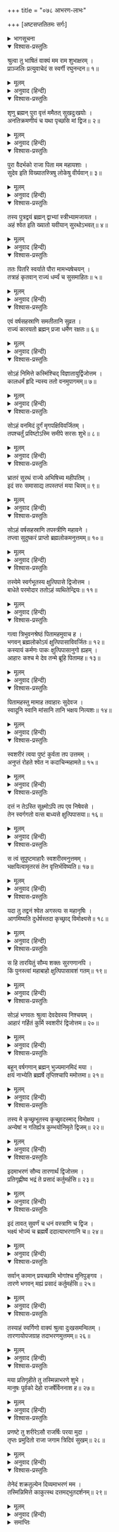 +++
title = "०७८ आभरण-लाभः"

+++
[अष्टसप्ततितमः सर्गः]



<details><summary>भागसूचना</summary>

78. राजा श्वेतका अगस्त्यजीको अपने लिये घृणित आहारकी प्राप्तिका कारण बताते हुए ब्रह्माजीके साथ हुए अपनी वार्ताको उपस्थित करना और उन्हें दिव्य आभूषणका दान दे भूख-प्यासके कष्टसे मुक्त होना
</details>

<details open><summary>विश्वास-प्रस्तुतिः</summary>

श्रुत्वा तु भाषितं वाक्यं मम राम शुभाक्षरम् ।  
प्राञ्जलिः प्रत्युवाचेदं स स्वर्गी रघुनन्दन॥ १॥
</details>

<details><summary>मूलम्</summary>

श्रुत्वा तु भाषितं वाक्यं मम राम शुभाक्षरम् ।  
प्राञ्जलिः प्रत्युवाचेदं स स्वर्गी रघुनन्दन॥ १॥
</details>

<details><summary>अनुवाद (हिन्दी)</summary>

(अगस्त्यजी कहते हैं—) रघुकुलनन्दन राम! मेरी कही हुई शुभ अक्षरोंसे युक्त बात सुनकर उन स्वर्गीय पुरुषने हाथ जोड़कर इस प्रकार उत्तर दिया—॥ १॥
</details>

<details open><summary>विश्वास-प्रस्तुतिः</summary>

शृणु ब्रह्मन् पुरा वृत्तं ममैतत् सुखदुःखयोः ।  
अनतिक्रमणीयं च यथा पृच्छसि मां द्विज॥ २॥
</details>

<details><summary>मूलम्</summary>

शृणु ब्रह्मन् पुरा वृत्तं ममैतत् सुखदुःखयोः ।  
अनतिक्रमणीयं च यथा पृच्छसि मां द्विज॥ २॥
</details>

<details><summary>अनुवाद (हिन्दी)</summary>

‘ब्रह्मन्! आप जो कुछ पूछ रहे हैं, वह मेरे सुख-दुःखका अलङ्घनीय कारण, जो पूर्वकालमें घटित हो चुका है, यहाँ बताया जाता है, सुनिये॥ २॥
</details>

<details open><summary>विश्वास-प्रस्तुतिः</summary>

पुरा वैदर्भको राजा पिता मम महायशाः ।  
सुदेव इति विख्यातस्त्रिषु लोकेषु वीर्यवान्॥ ३॥
</details>

<details><summary>मूलम्</summary>

पुरा वैदर्भको राजा पिता मम महायशाः ।  
सुदेव इति विख्यातस्त्रिषु लोकेषु वीर्यवान्॥ ३॥
</details>

<details><summary>अनुवाद (हिन्दी)</summary>

‘पूर्वकालमें मेरे महायशस्वी पिता विदर्भ देशके राजा थे । उनका नाम सुदेव था । वे तीनों लोकोंमें विख्यात पराक्रमी थे॥ ३॥
</details>

<details open><summary>विश्वास-प्रस्तुतिः</summary>

तस्य पुत्रद्वयं ब्रह्मन् द्वाभ्यां स्त्रीभ्यामजायत ।  
अहं श्वेत इति ख्यातो यवीयान् सुरथोऽभवत्॥ ४॥
</details>

<details><summary>मूलम्</summary>

तस्य पुत्रद्वयं ब्रह्मन् द्वाभ्यां स्त्रीभ्यामजायत ।  
अहं श्वेत इति ख्यातो यवीयान् सुरथोऽभवत्॥ ४॥
</details>

<details><summary>अनुवाद (हिन्दी)</summary>

‘ब्रह्मन्! उनके दो पत्नियाँ थीं, जिनके गर्भसे उन्हें दो पुत्र प्राप्त हुए । उनमें ज्येष्ठ मैं था । मेरी श्वेतके नामसे प्रसिद्धि हुई और मेरे छोटे भाईका नाम सुरथ था॥ ४॥
</details>

<details open><summary>विश्वास-प्रस्तुतिः</summary>

ततः पितरि स्वर्याते पौरा मामभ्यषेचयन् ।  
तत्राहं कृतवान् राज्यं धर्म्यं च सुसमाहितः॥ ५॥
</details>

<details><summary>मूलम्</summary>

ततः पितरि स्वर्याते पौरा मामभ्यषेचयन् ।  
तत्राहं कृतवान् राज्यं धर्म्यं च सुसमाहितः॥ ५॥
</details>

<details><summary>अनुवाद (हिन्दी)</summary>

‘पिताके स्वर्गलोकमें चले जानेपर पुरवासियोंने राजाके पदपर मेरा अभिषेक कर दिया । वहाँ परम सावधान रहकर मैंने धर्मके अनुकूल राज्यका पालन किया॥ ५॥
</details>

<details open><summary>विश्वास-प्रस्तुतिः</summary>

एवं वर्षसहस्राणि समतीतानि सुव्रत ।  
राज्यं कारयतो ब्रह्मन् प्रजा धर्मेण रक्षतः॥ ६॥
</details>

<details><summary>मूलम्</summary>

एवं वर्षसहस्राणि समतीतानि सुव्रत ।  
राज्यं कारयतो ब्रह्मन् प्रजा धर्मेण रक्षतः॥ ६॥
</details>

<details><summary>अनुवाद (हिन्दी)</summary>

‘उत्तम व्रतका पालन करनेवाले ब्रह्मर्षे! इस तरह धर्मपूर्वक प्रजाकी रक्षा तथा राज्यका शासन करते हुए मेरे एक सहस्र वर्ष बीत गये॥ ६॥
</details>

<details open><summary>विश्वास-प्रस्तुतिः</summary>

सोऽहं निमित्ते कस्मिंश्चिद् विज्ञातायुर्द्विजोत्तम ।  
कालधर्मं हृदि न्यस्य ततो वनमुपागमम्॥ ७॥
</details>

<details><summary>मूलम्</summary>

सोऽहं निमित्ते कस्मिंश्चिद् विज्ञातायुर्द्विजोत्तम ।  
कालधर्मं हृदि न्यस्य ततो वनमुपागमम्॥ ७॥
</details>

<details><summary>अनुवाद (हिन्दी)</summary>

‘द्विजश्रेष्ठ! एक समय मुझे किसी निमित्तसे अपनी आयुका पता लग गया और मैंने मृत्यु-तिथिको हृदयमें रखकर वहाँसे वनको प्रस्थान किया॥ ७॥
</details>

<details open><summary>विश्वास-प्रस्तुतिः</summary>

सोऽहं वनमिदं दुर्गं मृगपक्षिविवर्जितम् ।  
तपश्चर्तुं प्रविष्टोऽस्मि समीपे सरसः शुभे॥ ८॥
</details>

<details><summary>मूलम्</summary>

सोऽहं वनमिदं दुर्गं मृगपक्षिविवर्जितम् ।  
तपश्चर्तुं प्रविष्टोऽस्मि समीपे सरसः शुभे॥ ८॥
</details>

<details><summary>अनुवाद (हिन्दी)</summary>

‘उस समय मैं इसी दुर्गम वनमें आया, जिसमें न पशु हैं न पक्षी । वनमें प्रवेश करके मैं इसी सरोवरके सुन्दर तटके निकट तपस्या करनेके लिये बैठा॥ ८॥
</details>

<details open><summary>विश्वास-प्रस्तुतिः</summary>

भ्रातरं सुरथं राज्ये अभिषिच्य महीपतिम् ।  
इदं सरः समासाद्य तपस्तप्तं मया चिरम्॥ ९॥
</details>

<details><summary>मूलम्</summary>

भ्रातरं सुरथं राज्ये अभिषिच्य महीपतिम् ।  
इदं सरः समासाद्य तपस्तप्तं मया चिरम्॥ ९॥
</details>

<details><summary>अनुवाद (हिन्दी)</summary>

‘राज्यपर अपने भाई राजा सुरथका अभिषेक करके इस सरोवरके समीप आकर मैंने दीर्घकालतक तपस्या की॥ ९॥
</details>

<details open><summary>विश्वास-प्रस्तुतिः</summary>

सोऽहं वर्षसहस्राणि तपस्त्रीणि महावने ।  
तप्त्वा सुदुष्करं प्राप्तो ब्रह्मलोकमनुत्तमम्॥ १०॥
</details>

<details><summary>मूलम्</summary>

सोऽहं वर्षसहस्राणि तपस्त्रीणि महावने ।  
तप्त्वा सुदुष्करं प्राप्तो ब्रह्मलोकमनुत्तमम्॥ १०॥
</details>

<details><summary>अनुवाद (हिन्दी)</summary>

‘इस विशाल वनमें तीन हजार वर्षोंतक अत्यन्त दुष्कर तपस्या करके मैं परम उत्तम ब्रह्मलोकको प्राप्त हुआ॥ १०॥
</details>

<details open><summary>विश्वास-प्रस्तुतिः</summary>

तस्येमे स्वर्गभूतस्य क्षुत्पिपासे द्विजोत्तम ।  
बाधेते परमोदार ततोऽहं व्यथितेन्द्रियः॥ ११॥
</details>

<details><summary>मूलम्</summary>

तस्येमे स्वर्गभूतस्य क्षुत्पिपासे द्विजोत्तम ।  
बाधेते परमोदार ततोऽहं व्यथितेन्द्रियः॥ ११॥
</details>

<details><summary>अनुवाद (हिन्दी)</summary>

‘द्विजश्रेष्ठ! परम उदार महर्षे! ब्रह्मलोकमें पहुँच जानेपर भी मुझे भूख और प्यास बड़ा कष्ट देते हैं । उससे मेरी सारी इन्द्रियाँ व्यथित हो उठती हैं॥ ११॥
</details>

<details open><summary>विश्वास-प्रस्तुतिः</summary>

गत्वा त्रिभुवनश्रेष्ठं पितामहमुवाच ह ।  
भगवन् ब्रह्मलोकोऽयं क्षुत्पिपासाविवर्जितः॥ १२॥  
कस्यायं कर्मणः पाकः क्षुत्पिपासानुगो ह्यहम् ।  
आहारः कश्च मे देव तन्मे ब्रूहि पितामह॥ १३॥
</details>

<details><summary>मूलम्</summary>

गत्वा त्रिभुवनश्रेष्ठं पितामहमुवाच ह ।  
भगवन् ब्रह्मलोकोऽयं क्षुत्पिपासाविवर्जितः॥ १२॥  
कस्यायं कर्मणः पाकः क्षुत्पिपासानुगो ह्यहम् ।  
आहारः कश्च मे देव तन्मे ब्रूहि पितामह॥ १३॥
</details>

<details><summary>अनुवाद (हिन्दी)</summary>

‘एक दिन मैंने त्रिलोकीके श्रेष्ठ देवता भगवान् ब्रह्माजीसे कहा—‘भगवन्! यह ब्रह्मलोक तो भूख-प्यासके कष्टसे रहित है, किंतु यहाँ भी क्षुधा-पिपासाका क्लेश मेरा पीछा नहीं छोड़ता है । यह मेरे किस कर्मका परिणाम है? देव! पितामह! मेरा आहार क्या है? यह मुझे बताइये’॥ १२-१३॥
</details>

<details open><summary>विश्वास-प्रस्तुतिः</summary>

पितामहस्तु मामाह तवाहारः सुदेवज ।  
स्वादूनि स्वानि मांसानि तानि भक्षय नित्यशः॥ १४॥
</details>

<details><summary>मूलम्</summary>

पितामहस्तु मामाह तवाहारः सुदेवज ।  
स्वादूनि स्वानि मांसानि तानि भक्षय नित्यशः॥ १४॥
</details>

<details><summary>अनुवाद (हिन्दी)</summary>

यह सुनकर ब्रह्माजी मुझसे बोले—‘सुदेवनन्दन! तुम मर्त्यलोकमें स्थित अपने ही शरीरका सुस्वादु मांस प्रतिदिन खाया करो; यही तुम्हारा आहार है॥ १४॥
</details>

<details open><summary>विश्वास-प्रस्तुतिः</summary>

स्वशरीरं त्वया पुष्टं कुर्वता तप उत्तमम् ।  
अनुप्तं रोहते श्वेत न कदाचिन्महामते॥ १५॥
</details>

<details><summary>मूलम्</summary>

स्वशरीरं त्वया पुष्टं कुर्वता तप उत्तमम् ।  
अनुप्तं रोहते श्वेत न कदाचिन्महामते॥ १५॥
</details>

<details><summary>अनुवाद (हिन्दी)</summary>

‘श्वेत! तुमने उत्तम तप करते हुए केवल अपने शरीरका ही पोषण किया है । महामते! दानरूपी बीज बोये बिना कहीं कुछ भी नहीं जमता—कोई भी भोज्य-पदार्थ उपलब्ध नहीं होता है॥ १५॥
</details>

<details open><summary>विश्वास-प्रस्तुतिः</summary>

दत्तं न तेऽस्ति सूक्ष्मोऽपि तप एव निषेवसे ।  
तेन स्वर्गगतो वत्स बाध्यसे क्षुत्पिपासया॥ १६॥
</details>

<details><summary>मूलम्</summary>

दत्तं न तेऽस्ति सूक्ष्मोऽपि तप एव निषेवसे ।  
तेन स्वर्गगतो वत्स बाध्यसे क्षुत्पिपासया॥ १६॥
</details>

<details><summary>अनुवाद (हिन्दी)</summary>

‘तुमने देवताओं, पितरों एवं अतिथियोंके लिये कभी कुछ थोड़ा-सा भी दान किया हो, ऐसा नहीं दिखायी देता । तुम केवल तपस्या करते थे । वत्स! इसीलिये ब्रह्मलोकमें आकर भी भूख-प्याससे पीड़ित हो रहे हो॥
</details>

<details open><summary>विश्वास-प्रस्तुतिः</summary>

स त्वं सुपुष्टमाहारैः स्वशरीरमनुत्तमम् ।  
भक्षयित्वामृतरसं तेन वृत्तिर्भविष्यति॥ १७॥
</details>

<details><summary>मूलम्</summary>

स त्वं सुपुष्टमाहारैः स्वशरीरमनुत्तमम् ।  
भक्षयित्वामृतरसं तेन वृत्तिर्भविष्यति॥ १७॥
</details>

<details><summary>अनुवाद (हिन्दी)</summary>

‘नाना प्रकारके आहारोंसे भलीभाँति पोषित हुआ तुम्हारा परम उत्तम शरीर अमृतरससे युक्त होगा और उसीका भक्षण करनेसे तुम्हारी क्षुधा-पिपासाका निवारण हो जायगा॥ १७॥
</details>

<details open><summary>विश्वास-प्रस्तुतिः</summary>

यदा तु तद्वनं श्वेत अगस्त्यः स महानृषिः ।  
आगमिष्यति दुर्धर्षस्तदा कृच्छ्राद् विमोक्ष्यसे॥ १८॥
</details>

<details><summary>मूलम्</summary>

यदा तु तद्वनं श्वेत अगस्त्यः स महानृषिः ।  
आगमिष्यति दुर्धर्षस्तदा कृच्छ्राद् विमोक्ष्यसे॥ १८॥
</details>

<details><summary>अनुवाद (हिन्दी)</summary>

‘श्वेत! जब उस वनमें दुर्धर्ष महर्षि अगस्त्य पधारेंगे, तब तुम इस कष्टसे छुटकारा पा जाओगे॥ १८॥
</details>

<details open><summary>विश्वास-प्रस्तुतिः</summary>

स हि तारयितुं सौम्य शक्तः सुरगणानपि ।  
किं पुनस्त्वां महाबाहो क्षुत्पिपासावशं गतम्॥ १९॥
</details>

<details><summary>मूलम्</summary>

स हि तारयितुं सौम्य शक्तः सुरगणानपि ।  
किं पुनस्त्वां महाबाहो क्षुत्पिपासावशं गतम्॥ १९॥
</details>

<details><summary>अनुवाद (हिन्दी)</summary>

‘सौम्य! महाबाहो! वे देवताओंका भी उद्धार करनेमें समर्थ हैं, फिर भूख-प्यासके वशमें पड़े हुए तुम-जैसे पुरुषको संकटसे छुड़ाना उनके लिये कौन बड़ी बात है?’॥ १९॥
</details>

<details open><summary>विश्वास-प्रस्तुतिः</summary>

सोऽहं भगवतः श्रुत्वा देवदेवस्य निश्चयम् ।  
आहारं गर्हितं कुर्मि स्वशरीरं द्विजोत्तम॥ २०॥
</details>

<details><summary>मूलम्</summary>

सोऽहं भगवतः श्रुत्वा देवदेवस्य निश्चयम् ।  
आहारं गर्हितं कुर्मि स्वशरीरं द्विजोत्तम॥ २०॥
</details>

<details><summary>अनुवाद (हिन्दी)</summary>

‘द्विजश्रेष्ठ! देवाधिदेव भगवान् ब्रह्माका यह निश्चय सुनकर मैं अपने शरीरका ही घृणित आहार ग्रहण करने लगा॥ २०॥
</details>

<details open><summary>विश्वास-प्रस्तुतिः</summary>

बहून् वर्षगणान् ब्रह्मन् भुज्यमानमिदं मया ।  
क्षयं नाभ्येति ब्रह्मर्षे तृप्तिश्चापि ममोत्तमा॥ २१॥
</details>

<details><summary>मूलम्</summary>

बहून् वर्षगणान् ब्रह्मन् भुज्यमानमिदं मया ।  
क्षयं नाभ्येति ब्रह्मर्षे तृप्तिश्चापि ममोत्तमा॥ २१॥
</details>

<details><summary>अनुवाद (हिन्दी)</summary>

‘ब्रह्मन्! ब्रह्मर्षे! बहुत वर्षोंसे मेरे द्वारा उपभोगमें लाये जानेपर भी यह शरीर नष्ट नहीं होता है और मुझे पूर्णतः तृप्ति प्राप्त होती है॥ २१॥
</details>

<details open><summary>विश्वास-प्रस्तुतिः</summary>

तस्य मे कृच्छ्रभूतस्य कृच्छ्रादस्माद् विमोक्षय ।  
अन्येषां न गतिर्ह्यत्र कुम्भयोनिमृते द्विजम्॥ २२॥
</details>

<details><summary>मूलम्</summary>

तस्य मे कृच्छ्रभूतस्य कृच्छ्रादस्माद् विमोक्षय ।  
अन्येषां न गतिर्ह्यत्र कुम्भयोनिमृते द्विजम्॥ २२॥
</details>

<details><summary>अनुवाद (हिन्दी)</summary>

‘मुने! इस प्रकार मैं संकटमें पड़ा हूँ । आप मेरे दृष्टिपथमें आ गये हैं, इसलिये इस कष्टसे मेरा उद्धार कीजिये । आप ब्रह्मर्षि कुम्भजके सिवा दूसरोंकी इस निर्जन वनमें पहुँच नहीं हो सकती (इसलिये आप अवश्य कुम्भयोनि अगस्त्य ही हैं)॥ २२॥
</details>

<details open><summary>विश्वास-प्रस्तुतिः</summary>

इदमाभरणं सौम्य तारणार्थं द्विजोत्तम ।  
प्रतिगृह्णीष्व भद्रं ते प्रसादं कर्तुमर्हसि॥ २३॥
</details>

<details><summary>मूलम्</summary>

इदमाभरणं सौम्य तारणार्थं द्विजोत्तम ।  
प्रतिगृह्णीष्व भद्रं ते प्रसादं कर्तुमर्हसि॥ २३॥
</details>

<details><summary>अनुवाद (हिन्दी)</summary>

‘सौम्य! विप्रवर! आपका कल्याण हो । आप मेरा उद्धार करनेके लिये मेरे इस आभूषणका दान ग्रहण करें और आपका कृपाप्रसाद मुझे प्राप्त हो॥ २३॥
</details>

<details open><summary>विश्वास-प्रस्तुतिः</summary>

इदं तावत् सुवर्णं च धनं वस्त्राणि च द्विज ।  
भक्ष्यं भोज्यं च ब्रह्मर्षे ददात्याभरणानि च॥ २४॥
</details>

<details><summary>मूलम्</summary>

इदं तावत् सुवर्णं च धनं वस्त्राणि च द्विज ।  
भक्ष्यं भोज्यं च ब्रह्मर्षे ददात्याभरणानि च॥ २४॥
</details>

<details><summary>अनुवाद (हिन्दी)</summary>

‘ब्रह्मन्! ब्रह्मर्षे! यह दिव्य आभूषण सुवर्ण, धन, वस्त्र, भक्ष्य, भोज्य तथा अन्य नाना प्रकारके आभरण भी देता है॥ २४॥
</details>

<details open><summary>विश्वास-प्रस्तुतिः</summary>

सर्वान् कामान् प्रयच्छामि भोगांश्च मुनिपुङ्गव ।  
तारणे भगवन् मह्यं प्रसादं कर्तुमर्हसि॥ २५॥
</details>

<details><summary>मूलम्</summary>

सर्वान् कामान् प्रयच्छामि भोगांश्च मुनिपुङ्गव ।  
तारणे भगवन् मह्यं प्रसादं कर्तुमर्हसि॥ २५॥
</details>

<details><summary>अनुवाद (हिन्दी)</summary>

‘मुनिश्रेष्ठ! इस आभूषणके द्वारा मैं समस्त कामनाओं (मनोवाञ्छित पदार्थों) और भोगोंको भी दे रहा हूँ । भगवन्! आप मेरे उद्धारके लिये मुझपर कृपा करें’॥ २५॥
</details>

<details open><summary>विश्वास-प्रस्तुतिः</summary>

तस्याहं स्वर्गिणो वाक्यं श्रुत्वा दुःखसमन्वितम् ।  
तारणायोपजग्राह तदाभरणमुत्तमम्॥ २६॥
</details>

<details><summary>मूलम्</summary>

तस्याहं स्वर्गिणो वाक्यं श्रुत्वा दुःखसमन्वितम् ।  
तारणायोपजग्राह तदाभरणमुत्तमम्॥ २६॥
</details>

<details><summary>अनुवाद (हिन्दी)</summary>

स्वर्गीय राजा श्वेतकी यह दुःखभरी बात सुनकर मैंने उनका उद्धार करनेके लिये वह उत्तम आभूषण ले लिया॥ २६॥
</details>

<details open><summary>विश्वास-प्रस्तुतिः</summary>

मया प्रतिगृहीते तु तस्मिन्नाभरणे शुभे ।  
मानुषः पूर्वको देहो राजर्षेर्विननाश ह॥ २७॥
</details>

<details><summary>मूलम्</summary>

मया प्रतिगृहीते तु तस्मिन्नाभरणे शुभे ।  
मानुषः पूर्वको देहो राजर्षेर्विननाश ह॥ २७॥
</details>

<details><summary>अनुवाद (हिन्दी)</summary>

ज्यों ही मैंने उस शुभ आभूषणका दान ग्रहण किया, त्यों ही राजर्षि श्वेतका वह पूर्व-शरीर (शव) अदृश्य हो गया॥ २७॥
</details>

<details open><summary>विश्वास-प्रस्तुतिः</summary>

प्रणष्टे तु शरीरेऽसौ राजर्षिः परया मुदा ।  
तृप्तः प्रमुदितो राजा जगाम त्रिदिवं सुखम्॥ २८॥
</details>

<details><summary>मूलम्</summary>

प्रणष्टे तु शरीरेऽसौ राजर्षिः परया मुदा ।  
तृप्तः प्रमुदितो राजा जगाम त्रिदिवं सुखम्॥ २८॥
</details>

<details><summary>अनुवाद (हिन्दी)</summary>

उस शरीरके अदृश्य हो जानेपर राजर्षि श्वेत परमानन्दसे तृप्त हो प्रसन्नतापूर्वक सुखमय ब्रह्मलोकको चले गये॥ २८॥
</details>

<details open><summary>विश्वास-प्रस्तुतिः</summary>

तेनेदं शक्रतुल्येन दिव्यमाभरणं मम ।  
तस्मिन्निमित्ते काकुत्स्थ दत्तमद्भुतदर्शनम्॥ २९॥
</details>

<details><summary>मूलम्</summary>

तेनेदं शक्रतुल्येन दिव्यमाभरणं मम ।  
तस्मिन्निमित्ते काकुत्स्थ दत्तमद्भुतदर्शनम्॥ २९॥
</details>

<details><summary>अनुवाद (हिन्दी)</summary>

काकुत्स्थ! उन इन्द्रतुल्य तेजस्वी राजा श्वेतने उस भूख-प्यासके निवारणरूप पूर्वोक्त निमित्तसे यह अद्भुत दिखायी देनेवाला दिव्य आभूषण मुझे दिया था॥ २९॥
</details>

<details><summary>समाप्तिः</summary>

इत्यार्षे श्रीमद्रामायणे वाल्मीकीये आदिकाव्ये उत्तरकाण्डेऽष्टसप्ततितमः सर्गः॥ ७८॥  
इस प्रकार श्रीवाल्मीकिनिर्मित आर्षरामायण आदिकाव्यके उत्तरकाण्डमें अठहत्तरवाँ सर्ग पूरा हुआ॥ ७८॥
</details>
